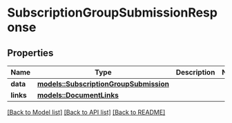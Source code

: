 # SubscriptionGroupSubmissionResponse

## Properties

Name | Type | Description | Notes
------------ | ------------- | ------------- | -------------
**data** | [**models::SubscriptionGroupSubmission**](SubscriptionGroupSubmission.md) |  | 
**links** | [**models::DocumentLinks**](DocumentLinks.md) |  | 

[[Back to Model list]](../README.md#documentation-for-models) [[Back to API list]](../README.md#documentation-for-api-endpoints) [[Back to README]](../README.md)


